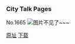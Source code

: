 ### City Talk Pages
No.1665
![图片不见了~~~](https://imgs.xkcd.com/comics/city_talk_pages.png)

[原址](https://xkcd.com//1665) [下载](https://imgs.xkcd.com/comics/city_talk_pages.png)

